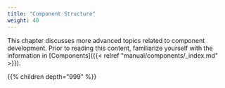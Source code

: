 ```yaml
---
title: "Component Structure"
weight: 40
---
```


This chapter discusses more advanced topics related to component development. Prior to reading this content, familiarize yourself with the information in [Components]({{< relref "manual/components/_index.md" >}}).

{{% children depth="999" %}}
